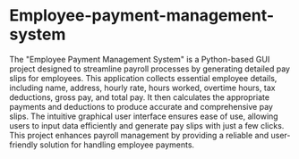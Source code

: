 # Employee-payment-management-system
The "Employee Payment Management System" is a Python-based GUI project designed to streamline payroll processes by generating detailed pay slips for employees. This application collects essential employee details, including name, address, hourly rate, hours worked, overtime hours, tax deductions, gross pay, and total pay. It then calculates the appropriate payments and deductions to produce accurate and comprehensive pay slips. The intuitive graphical user interface ensures ease of use, allowing users to input data efficiently and generate pay slips with just a few clicks. This project enhances payroll management by providing a reliable and user-friendly solution for handling employee payments.
